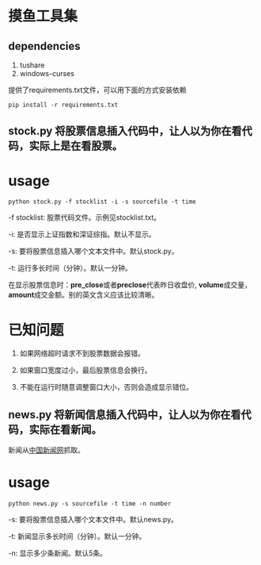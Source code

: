 # 摸鱼工具集

## dependencies

1. tushare
2. windows-curses

提供了requirements.txt文件，可以用下面的方式安装依赖
```
pip install -r requirements.txt
```

## stock.py 将股票信息插入代码中，让人以为你在看代码，实际上是在看股票。

# usage

```
python stock.py -f stocklist -i -s sourcefile -t time
```

-f stocklist: 股票代码文件。示例见stocklist.txt。

-i: 是否显示上证指数和深证综指。默认不显示。

-s: 要将股票信息插入哪个文本文件中。默认stock.py。

-t: 运行多长时间（分钟）。默认一分钟。

在显示股票信息时：**pre_close**或者**preclose**代表昨日收盘价, **volume**成交量，**amount**成交金额。别的英文含义应该比较清晰。

# 已知问题

1. 如果网络超时请求不到股票数据会报错。

2. 如果窗口宽度过小，最后股票信息会换行。

3. 不能在运行时随意调整窗口大小，否则会造成显示错位。

## news.py 将新闻信息插入代码中，让人以为你在看代码，实际在看新闻。

新闻从[中国新闻网](http://www.chinanews.com/importnews.html)抓取。

# usage

```
python news.py -s sourcefile -t time -n number
```

-s: 要将股票信息插入哪个文本文件中。默认news.py。

-t: 新闻显示多长时间（分钟）。默认一分钟。

-n: 显示多少条新闻。默认5条。